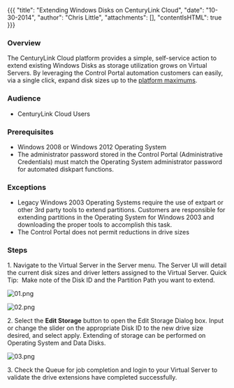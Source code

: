 {{{
  "title": "Extending Windows Disks on CenturyLink Cloud",
  "date": "10-30-2014",
  "author": "Chris Little",
  "attachments": [],
  "contentIsHTML": true
}}}

<h3><strong>Overview</strong></h3>
<p>The CenturyLink Cloud platform provides a simple, self-service action to extend existing Windows Disks as storage utilization grows on Virtual Servers. By leveraging the Control Portal automation customers can easily, via a single click, expand
  disk sizes up to the <a href="https://t3n.zendesk.com/entries/21819996-Cloud-Server-Instance-Size-and-Performance">platform maximums</a>.</p>
<h3>Audience</h3>
<ul>
  <li>CenturyLink Cloud Users</li>
</ul>
<h3>Prerequisites</h3>
<ul>
  <li>Windows 2008 or Windows 2012 Operating System</li>
  <li>The administrator password stored in the Control Portal (Administrative Credentials) must match the Operating System administrator password for automated diskpart functions.</li>
</ul>
<h3>Exceptions</h3>
<ul>
  <li>Legacy Windows 2003 Operating Systems require the use of extpart or other 3rd party tools to extend partitions. Customers are responsible for extending partitions in the Operating System for Windows 2003 and downloading the proper tools to accomplish
    this task.</li>
  <li>The Control Portal does not permit reductions in drive sizes</li>
</ul>
<h3>Steps</h3>
<p>1. Navigate to the Virtual Server in the Server menu. The Server UI will detail the current disk sizes and driver letters assigned to the Virtual Server. Quick Tip: &nbsp;Make note of the Disk ID and the Partition Path you want to extend.
  </p>
<p><img src="https://t3n.zendesk.com/attachments/token/X7Vm3QgyZyoldxTq9ZYnvfaNO/?name=01.png" alt="01.png" />
</p>
<p><img src="https://t3n.zendesk.com/attachments/token/U2Z36FlpgRQUFhA1SItMwU70v/?name=02.png" alt="02.png" />
</p>
<p>2. Select the <strong>Edit Storage</strong>&nbsp;button to open the Edit Storage Dialog box. Input or change the slider on the appropriate Disk ID to the new drive size desired, and select apply. Extending of storage can be performed
  on Operating System and Data Disks. </p>
<p><img src="https://t3n.zendesk.com/attachments/token/Lnr1JNljYuguBV9pgIwzHpFk1/?name=03.png" alt="03.png" />
</p>
<p>3. Check the Queue for job completion and login to your Virtual Server to validate the drive extensions have completed successfully.</p>
